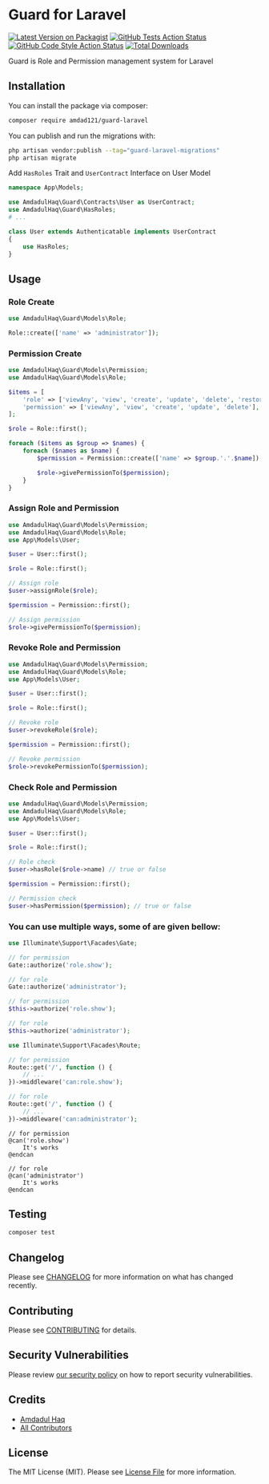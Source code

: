 # Guard for Laravel

[![Latest Version on Packagist](https://img.shields.io/packagist/v/amdad121/guard-laravel.svg?style=flat-square)](https://packagist.org/packages/amdad121/guard-laravel)
[![GitHub Tests Action Status](https://img.shields.io/github/actions/workflow/status/amdad121/guard-laravel/run-tests.yml?branch=main&label=tests&style=flat-square)](https://github.com/amdad121/guard-laravel/actions?query=workflow%3Arun-tests+branch%3Amain)
[![GitHub Code Style Action Status](https://img.shields.io/github/actions/workflow/status/amdad121/guard-laravel/fix-php-code-style-issues.yml?branch=main&label=code%20style&style=flat-square)](https://github.com/amdad121/guard-laravel/actions?query=workflow%3A"Fix+PHP+code+style+issues"+branch%3Amain)
[![Total Downloads](https://img.shields.io/packagist/dt/amdad121/guard-laravel.svg?style=flat-square)](https://packagist.org/packages/amdad121/guard-laravel)

Guard is Role and Permission management system for Laravel

## Installation

You can install the package via composer:

```bash
composer require amdad121/guard-laravel
```

You can publish and run the migrations with:

```bash
php artisan vendor:publish --tag="guard-laravel-migrations"
php artisan migrate
```

Add `HasRoles` Trait and `UserContract` Interface on User Model

```php
namespace App\Models;

use AmdadulHaq\Guard\Contracts\User as UserContract;
use AmdadulHaq\Guard\HasRoles;
# ...

class User extends Authenticatable implements UserContract
{
    use HasRoles;
}
```

## Usage

### Role Create

```php
use AmdadulHaq\Guard\Models\Role;

Role::create(['name' => 'administrator']);
```

### Permission Create

```php
use AmdadulHaq\Guard\Models\Permission;
use AmdadulHaq\Guard\Models\Role;

$items = [
    'role' => ['viewAny', 'view', 'create', 'update', 'delete', 'restore', 'forceDelete'],
    'permission' => ['viewAny', 'view', 'create', 'update', 'delete'],
];

$role = Role::first();

foreach ($items as $group => $names) {
    foreach ($names as $name) {
        $permission = Permission::create(['name' => $group.'.'.$name]);

        $role->givePermissionTo($permission);
    }
}
```

### Assign Role and Permission

```php
use AmdadulHaq\Guard\Models\Permission;
use AmdadulHaq\Guard\Models\Role;
use App\Models\User;

$user = User::first();

$role = Role::first();

// Assign role
$user->assignRole($role);

$permission = Permission::first();

// Assign permission
$role->givePermissionTo($permission);
```

### Revoke Role and Permission

```php
use AmdadulHaq\Guard\Models\Permission;
use AmdadulHaq\Guard\Models\Role;
use App\Models\User;

$user = User::first();

$role = Role::first();

// Revoke role
$user->revokeRole($role);

$permission = Permission::first();

// Revoke permission
$role->revokePermissionTo($permission);
```

### Check Role and Permission

```php
use AmdadulHaq\Guard\Models\Permission;
use AmdadulHaq\Guard\Models\Role;
use App\Models\User;

$user = User::first();

$role = Role::first();

// Role check
$user->hasRole($role->name) // true or false

$permission = Permission::first();

// Permission check
$user->hasPermission($permission); // true or false
```

### You can use multiple ways, some of are given bellow:

```php
use Illuminate\Support\Facades\Gate;

// for permission
Gate::authorize('role.show');

// for role
Gate::authorize('administrator');
```

```php
// for permission
$this->authorize('role.show');

// for role
$this->authorize('administrator');
```

```php
use Illuminate\Support\Facades\Route;

// for permission
Route::get('/', function () {
    // ...
})->middleware('can:role.show');

// for role
Route::get('/', function () {
    // ...
})->middleware('can:administrator');
```

```blade
// for permission
@can('role.show')
    It's works
@endcan

// for role
@can('administrator')
    It's works
@endcan
```

## Testing

```bash
composer test
```

## Changelog

Please see [CHANGELOG](CHANGELOG.md) for more information on what has changed recently.

## Contributing

Please see [CONTRIBUTING](CONTRIBUTING.md) for details.

## Security Vulnerabilities

Please review [our security policy](../../security/policy) on how to report security vulnerabilities.

## Credits

-   [Amdadul Haq](https://github.com/amdad121)
-   [All Contributors](../../contributors)

## License

The MIT License (MIT). Please see [License File](LICENSE.md) for more information.
